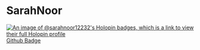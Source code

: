 # SarahNoor
[![An image of @sarahnoor12232's Holopin badges, which is a link to view their full Holopin profile](https://holopin.me/sarahnoor12232)](https://holopin.io/@sarahnoor12232)
[Github Badge](https://www.credly.com/badges/ecffd08c-91c1-480e-b658-4251c932c9c0/public_url)
